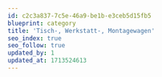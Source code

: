 ```yaml
---
id: c2c3a837-7c5e-46a9-be1b-e3ceb5d15fb5
blueprint: category
title: 'Tisch-, Werkstatt-, Montagewagen'
seo_index: true
seo_follow: true
updated_by: 1
updated_at: 1713524613
---
```

